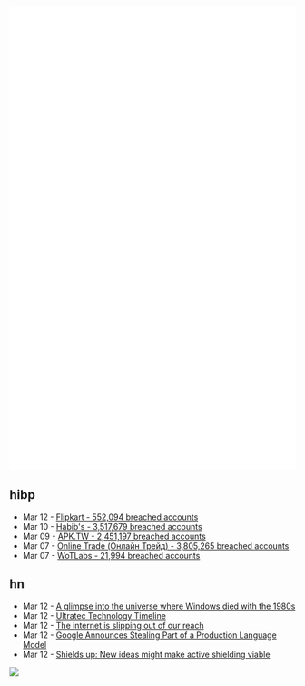 ![Metrics](https://raw.githubusercontent.com/phixion/phixion/master/metrics.svg)

## hibp

<!--
for https://github.com/phixion/phixion/blob/main/.github/workflows/feeds.yml
-->
<!--START_SECTION:haveibeenpwnd-->
- Mar 12 - [Flipkart - 552,094 breached accounts](https://haveibeenpwned.com/PwnedWebsites#Flipkart)
- Mar 10 - [Habib's - 3,517,679 breached accounts](https://haveibeenpwned.com/PwnedWebsites#Habibs)
- Mar 09 - [APK.TW - 2,451,197 breached accounts](https://haveibeenpwned.com/PwnedWebsites#APKTW)
- Mar 07 - [Online Trade (Онлайн Трейд) - 3,805,265 breached accounts](https://haveibeenpwned.com/PwnedWebsites#OnlineTrade)
- Mar 07 - [WoTLabs - 21,994 breached accounts](https://haveibeenpwned.com/PwnedWebsites#WoTLabs)
<!--END_SECTION:haveibeenpwnd-->

## hn

<!--
for https://github.com/phixion/phixion/blob/main/.github/workflows/feeds.yml
-->
<!--START_SECTION:hn-->
- Mar 12 - [A glimpse into the universe where Windows died with the 1980s](https://www.theregister.com/2024/03/11/trying_ms_prerelease_os2_2/)
- Mar 12 - [Ultratec Technology Timeline](https://www.ultratec.com/about/timeline/)
- Mar 12 - [The internet is slipping out of our reach](https://injuly.in/blog/darker-internet/index.html)
- Mar 12 - [Google Announces Stealing Part of a Production Language Model](https://twitter.com/_akhaliq/status/1767384751269150828)
- Mar 12 - [Shields up: New ideas might make active shielding viable](https://arstechnica.com/science/2024/03/shields-up-new-ideas-might-make-active-shielding-viable/)
<!--END_SECTION:hn-->

<!--
for https://yhype.me
-->
![](https://hit.yhype.me/github/profile?user_id=13013670)
